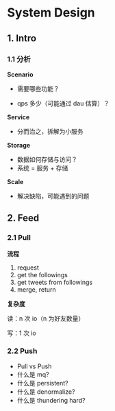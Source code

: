 # System Design

## 1. Intro

### 1.1 分析

**Scenario**

- 需要哪些功能？

- qps 多少（可能通过 dau 估算）？

**Service**

- 分而治之，拆解为小服务

**Storage**

- 数据如何存储与访问？
- 系统 = 服务 + 存储

**Scale**

- 解决缺陷，可能遇到的问题

## 2. Feed

### 2.1 Pull

**流程**

1. request
2. get the followings
3. get tweets from followings
4. merge, return

**复杂度**

读：n 次 io（n 为好友数量）

写：1 次 io

### 2.2 Push

- Pull vs Push
- 什么是 mq?
- 什么是 persistent?
- 什么是 denormalize?
- 什么是 thundering hard?